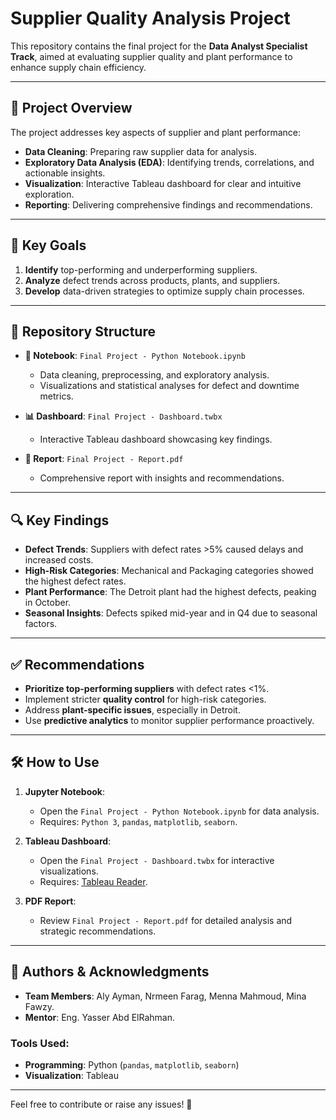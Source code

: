 # Supplier Quality Analysis Project

This repository contains the final project for the **Data Analyst Specialist Track**, aimed at evaluating supplier quality and plant performance to enhance supply chain efficiency.

---

## 🚀 Project Overview

The project addresses key aspects of supplier and plant performance:

- **Data Cleaning**: Preparing raw supplier data for analysis.
- **Exploratory Data Analysis (EDA)**: Identifying trends, correlations, and actionable insights.
- **Visualization**: Interactive Tableau dashboard for clear and intuitive exploration.
- **Reporting**: Delivering comprehensive findings and recommendations.

---

## 🎯 Key Goals

1. **Identify** top-performing and underperforming suppliers.
2. **Analyze** defect trends across products, plants, and suppliers.
3. **Develop** data-driven strategies to optimize supply chain processes.

---

## 📁 Repository Structure

- **📓 Notebook**: `Final Project - Python Notebook.ipynb`
  - Data cleaning, preprocessing, and exploratory analysis.
  - Visualizations and statistical analyses for defect and downtime metrics.

- **📊 Dashboard**: `Final Project - Dashboard.twbx`
  - Interactive Tableau dashboard showcasing key findings.

- **📄 Report**: `Final Project - Report.pdf`
  - Comprehensive report with insights and recommendations.

---

## 🔍 Key Findings

- **Defect Trends**: Suppliers with defect rates >5% caused delays and increased costs.
- **High-Risk Categories**: Mechanical and Packaging categories showed the highest defect rates.
- **Plant Performance**: The Detroit plant had the highest defects, peaking in October.
- **Seasonal Insights**: Defects spiked mid-year and in Q4 due to seasonal factors.

---

## ✅ Recommendations

- **Prioritize top-performing suppliers** with defect rates <1%.
- Implement stricter **quality control** for high-risk categories.
- Address **plant-specific issues**, especially in Detroit.
- Use **predictive analytics** to monitor supplier performance proactively.

---

## 🛠 How to Use

1. **Jupyter Notebook**:
   - Open the `Final Project - Python Notebook.ipynb` for data analysis.
   - Requires: `Python 3`, `pandas`, `matplotlib`, `seaborn`.

2. **Tableau Dashboard**:
   - Open the `Final Project - Dashboard.twbx` for interactive visualizations.
   - Requires: [Tableau Reader](https://www.tableau.com/products/reader).

3. **PDF Report**:
   - Review `Final Project - Report.pdf` for detailed analysis and strategic recommendations.

---

## 👥 Authors & Acknowledgments

- **Team Members**: Aly Ayman, Nrmeen Farag, Menna Mahmoud, Mina Fawzy.
- **Mentor**: Eng. Yasser Abd ElRahman.

### Tools Used:
- **Programming**: Python (`pandas`, `matplotlib`, `seaborn`)
- **Visualization**: Tableau

---

Feel free to contribute or raise any issues! 🚀
